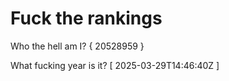 # Fuck the rankings

Who the hell am I?
{ 20528959 }

What fucking year is it?
[ 2025-03-29T14:46:40Z ]

